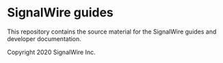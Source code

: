 # SignalWire guides

This repository contains the source material for the SignalWire guides and developer documentation.

Copyright 2020 SignalWire Inc.